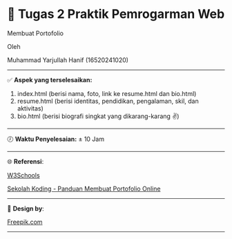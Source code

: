 :memo: Tugas 2 Praktik Pemrogarman Web 
======

Membuat Portofolio

Oleh 

Muhammad Yarjullah Hanif (16520241020)

-------
:white_check_mark: **Aspek yang terselesaikan:**

1. index.html (berisi nama, foto, link ke resume.html dan bio.html)
2. resume.html (berisi identitas, pendidikan, pengalaman, skil, dan aktivitas)
3. bio.html (berisi biografi singkat yang dikarang-karang :v:)

-------
:clock7: **Waktu Penyelesaian:** &plusmn; 10 Jam

-------
:globe_with_meridians: **Referensi**:

[W3Schools](http://w3schools.com/)

[Sekolah Koding - Panduan Membuat Portofolio Online](https://sekolahkoding.com/track/membuat-portofolio-online)

--------

:rainbow: **Design by**:

[Freepik.com](http://www.freepik.com/)

------
